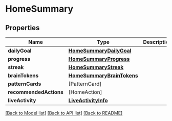 # HomeSummary

## Properties
Name | Type | Description | Notes
------------ | ------------- | ------------- | -------------
**dailyGoal** | [**HomeSummaryDailyGoal**](HomeSummaryDailyGoal.md) |  | 
**progress** | [**HomeSummaryProgress**](HomeSummaryProgress.md) |  | 
**streak** | [**HomeSummaryStreak**](HomeSummaryStreak.md) |  | 
**brainTokens** | [**HomeSummaryBrainTokens**](HomeSummaryBrainTokens.md) |  | 
**patternCards** | [PatternCard] |  | 
**recommendedActions** | [HomeAction] |  | 
**liveActivity** | [**LiveActivityInfo**](LiveActivityInfo.md) |  | [optional] 

[[Back to Model list]](../README.md#documentation-for-models) [[Back to API list]](../README.md#documentation-for-api-endpoints) [[Back to README]](../README.md)


